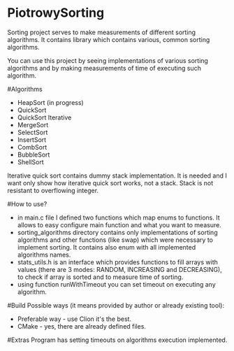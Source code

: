 # PiotrowySorting
Sorting project serves to make measurements of different sorting algorithms. It contains library which contains various, common sorting algorithms.

You can use this project by seeing implementations of various sorting algorithms and by making measurements of time of executing such algorithm.

#Algorithms
* HeapSort (in progress)
* QuickSort
* QuickSort Iterative
* MergeSort
* SelectSort
* InsertSort
* CombSort
* BubbleSort
* ShellSort

Iterative quick sort contains dummy stack implementation. It is needed and I want only show how iterative quick sort works, not a stack. Stack is not resistant to overflowing integer.

#How to use?
* in main.c file I defined two functions which map enums to functions. It allows to easy configure main function and what you want to measure.
* sorting_algorithms directory contains only implementations of sorting algorithms and other functions (like swap) which were necessary to implement sorting. It contains also enum with all implemented algorithms names.
* stats_utils.h is an interface which provides functions to fill arrays with values (there are 3 modes: RANDOM, INCREASING and DECREASING), to check if array is sorted and to measure time of sorting.
* using function runWithTimeout you can set timeout on executing any algorithm.

#Build
Possible ways (it means provided by author or already existing tool):
* Preferable way - use Clion it's the best.
* CMake - yes, there are already defined files. 

#Extras
Program has setting timeouts on algorithms execution implemented.
